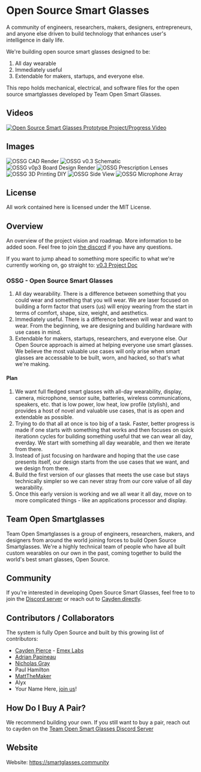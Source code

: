 # Open Source Smart Glasses

A community of engineers, researchers, makers, designers, entrepreneurs, and anyone else driven to build technology that enhances user's intelligence in daily life.  

We're building open source smart glasses designed to be:  
1. All day wearable 
2. Immediately useful 
3. Extendable for makers, startups, and everyone else.  

This repo holds mechanical, electrical, and software files for the open source smartglasses developed by Team Open Smart Glasses.

## Videos

[![Open Source Smart Glasses Prototype Project/Progress Video](res/thumbnail_ossg_play.jpg)](https://www.youtube.com/watch?v=PwmGNWkpKW8 "Open Source Smart Glasses")


## Images

![OSSG CAD Render](res/MSArender3_crop.png)
![OSSG v0.3 Schematic](res/OSSGv0p3_schematic_20220701.jpg)
![OSSG v0p3 Board Design Render](res/V0.3_SmartglassesPCB-3DModels.png)
![OSSG Prescription Lenses](res/OpenSourceSmartGlasses_prescription_lenses_CaydenPierce.jpg)
![OSSG 3D Printing DIY](res/3d_printing_OpenSourceSmartGlasses_TeamOpenSmartGlasses_MattTheMaker_CaydenPierce.jpg)
![OSSG Side View](res/Wearable_microphone_arrays_flex_pcb_v0p2_CaydenPierce.jpg)
![OSSG Microphone Array](res/OpenSourceSmartGlasses_side_view_thin_CaydenPierce.jpg)

## License

All work contained here is licensed under the MIT License.

## Overview

An overview of the project vision and roadmap. More information to be added soon. Feel free to join [the discord](https://discord.gg/5ukNvkEAqT) if you have any questions.  

If you want to jump ahead to something more specific to what we're currently working on, go straight to: [v0.3 Project Doc](https://github.com/CaydenPierce/OpenSourceSmartGlasses/wiki/v0.3-Project-Doc)
### OSSG - Open Source Smart Glasses

1. All day wearability. There is a difference between something that you could wear and something that you will wear. We are laser focused on building a form factor that users (us) will enjoy wearing from the start in terms of comfort, shape, size, weight, and aesthetics.
2. Immediately useful. There is a difference between will wear and want to wear. From the beginning, we are designing and building hardware with use cases in mind.
3. Extendable for makers, startups, researchers, and everyone else. Our Open Source approach is aimed at helping everyone use smart glasses. We believe the most valuable use cases will only arise when smart glasses are accessable to be built, worn, and hacked, so that's what we're making.

#### Plan

1. We want full fledged smart glasses with all-day wearability, display, camera, microphone, sensor suite, batteries, wireless communications, speakers, etc. that is low power, low heat, low profile (stylish), and provides a host of novel and valuable use cases, that is as open and extendable as possible.
2. Trying to do that all at once is too big of a task. Faster, better progress is made if one starts with something that works and then focuses on quick iterationn cycles for building something useful that we can wear all day, everday. We start with something all day wearable, and then we iterate from there. 
3. Instead of just focusing on hardware and hoping that the use case presents itself, our design starts from the use cases that we want, and we design from there. 
4. Build the first version of our glasses that meets the use case but stays technically simpler so we can never stray from our core value of all day wearability.
5. Once this early version is working and we all wear it all day, move on to more complicated things - like an applications processor and display.

## Team Open Smartglasses

Team Open Smartglasses is a group of engineers, researchers, makers, and designers from around the world joining forces to build Open Source Smartglasses. We're a highly technical team of people who have all built custom wearables on our own in the past, coming together to build the world's best smart glasses, Open Source.

## Community

If you're interested in developing Open Source Smart Glasses, feel free to to join the [Discord server](https://discord.gg/5ukNvkEAqT) or reach out to [Cayden directly](https://caydenpierce.com).

## Contributors / Collaborators

The system is fully Open Source and built by this growing list of contributors:

- [Cayden Pierce](https://caydenpierce.com) - [Emex Labs](https://emexwearables.com)
- [Adrian Papineau](https://www.parallelinnov.com/about-us/)
- [Nicholas Gray](https://github.com/Thecactusman0)
- Paul Hamilton
- [MattTheMaker](https://www.mrdcreations.org/)
- Alyx
- Your Name Here, [join us](https://discord.gg/5ukNvkEAqT)!

## How Do I Buy A Pair?

We recommend building your own. If you still want to buy a pair, reach out to cayden on the [Team Open Smart Glasses Discord Server](https://discord.gg/5ukNvkEAqT)
## Website

Website: https://smartglasses.community
